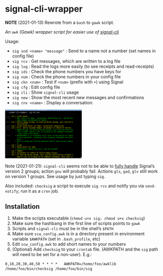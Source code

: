 # signal-cli-wrapper

**NOTE** (2021-01-13) Rewrote from a `bash` to `gawk` script.

_An `awk` (Gawk) wrapper script for easier use of
[signal-cli](https://github.com/AsamK/signal-cli)_

Usage: 

 * `sig snd <name> "message"` : Send to a name not a number (set names
   in config file)
 * `sig rcv` : Get messages, which are written to a log file
 * `sig log` : Read the logs more easily (to see receipts and read-receipts)
 * `sig ids` : Check the phone numbers you have keys for
 * `sig num` : Check the phone numbers in your config file
 * `sig ckn <num>` : Test if `<num>` (prefix with `+`) using Signal
 * `sig cfg` : Edit config file
 * `sig cli` : Show `signal-cli` usage
 * `sig new` : Show the most recent new messages and confirmations
 * `sig cnv <name>` : Display a conversation:
 
<img src="img/cnv.png" width="50%"/>

Note (2021-01-21): `signal-cli` seems not to be able to
[fully handle](https://github.com/AsamK/signal-cli/issues/354)
Signal’s version 2 groups; action `gnu` will probably fail. Actions
`gls`, `gad`, `glv` still work on version 1 groups. See usage by just
typing `sig`.

Also included: `checksig` a script to execute `sig rcv` and notify you via
`send-notify`; run it as a `cron` job.

## Installation

 1. Make the scripts executable (`chmod u+x sig; chmod u+x checksig`)
 2. Make sure the hashbang in the first line of scripts points to `gawk`
 3. Scripts and `signal-cli` must be in the shell’s `$PATH`
 4. Make sure `scw_config.awk` is in a directory present in environment
    variable `$AWKPATH` (set in `.bash_profile`, etc)
 5. Edit `scw_config.awk` to add short names to your numbers
 6. (Optional) Add `checksig` to your `crontab` file. (AWKPATH and the
 `sig` path will need to be set for a non-user). E.g.:

```    
0,10,20,30,40,50 * * * *   AWKPATH=/home/foo/awklib /home/foo/bin/checksig /home/foo/bin/sig
```
